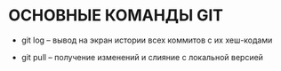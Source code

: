  # ОСНОВНЫЕ КОМАНДЫ GIT

  * git log – вывод на экран истории всех коммитов с их хеш-кодами

  * git pull – получение изменений и слияние с локальной версией
